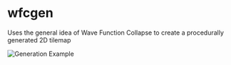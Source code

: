 # wfcgen 
Uses the general idea of Wave Function Collapse to create a procedurally generated 2D tilemap 


![Generation Example](https://i.gyazo.com/762c17eec8eb7a9508f4fc37def667d0.png)